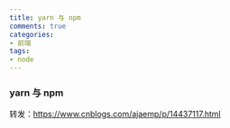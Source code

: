 ```yaml
---
title: yarn 与 npm
comments: true
categories: 
- 前端
tags: 
- node
---
```


### yarn 与 npm

转发：https://www.cnblogs.com/ajaemp/p/14437117.html